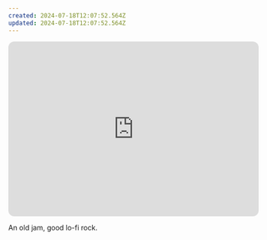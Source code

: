 ```yaml
---
created: 2024-07-18T12:07:52.564Z
updated: 2024-07-18T12:07:52.564Z
---
```

<iframe style="border-radius:12px" src="https://open.spotify.com/embed/album/1DW0xzBKWQZnXv4Ypt25LZ?utm_source=generator" width="100%" height="352" frameBorder="0" allowfullscreen="" allow="autoplay; clipboard-write; encrypted-media; fullscreen; picture-in-picture" loading="lazy"></iframe>

An old jam, good lo-fi rock.